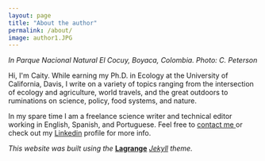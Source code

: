 ```yaml
---
layout: page
title: "About the author"
permalink: /about/
image: author1.JPG
---
```

*In Parque Nacional Natural El Cocuy, Boyaca, Colombia. Photo: C. Peterson*

Hi, I'm Caity. While earning my Ph.D. in Ecology at the University of California, Davis, I write on a variety of topics ranging from the intersection of ecology and agriculture, world travels, and the great outdoors to ruminations on science, policy, food systems, and nature.

In my spare time I am a freelance science writer and technical editor working in English, Spanish, and Portuguese. Feel free to [contact me ](mailto:ca.peterson32@gmail.com) or check out my [Linkedin](https://www.linkedin.com/in/caityp/) profile for more info.

*This website was built using the* **[Lagrange](https://lenpaul.github.io/Lagrange/)** *[Jekyll](https://jekyllrb.com/) theme.*
